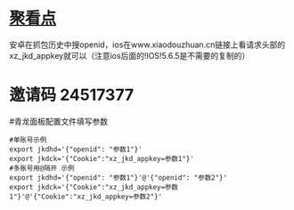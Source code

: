 # [聚看点](https://www.kejiwanjia.com/jiaocheng/28426.html)
安卓在抓包历史中搜openid，ios在www.xiaodouzhuan.cn链接上看请求头部的xz_jkd_appkey就可以（注意ios后面的!IOS!5.6.5是不需要的复制的）
# 邀请码 24517377

#青龙面板配置文件填写参数
```
#单账号示例
export jkdhd='{"openid": "参数1"}'
export jkdck='{"Cookie":"xz_jkd_appkey=参数1"}'
#多账号用@隔开 示例
export jkdhd='{"openid": "参数1"}'@'{"openid": "参数2"}'
export jkdck='{"Cookie":"xz_jkd_appkey=参数1"}'@'{"Cookie":"xz_jkd_appkey=参数2"}'
```